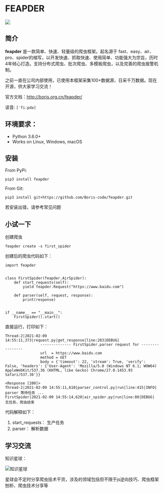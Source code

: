 # FEAPDER

![](https://img.shields.io/badge/python-3.6-brightgreen) 

## 简介

**feapder** 是一款简单、快速、轻量级的爬虫框架。起名源于 fast、easy、air、pro、spider的缩写，以开发快速、抓取快速、使用简单、功能强大为宗旨，历时4年倾心打造。支持分布式爬虫、批次爬虫、多模板爬虫，以及完善的爬虫报警机制。

之前一直在公司内部使用，已使用本框架采集100+数据源，日采千万数据。现在开源，供大家学习交流！

官方文档：http://boris.org.cn/feapder/

读音: `[ˈfiːpdə]`

## 环境要求：

- Python 3.6.0+
- Works on Linux, Windows, macOS

## 安装

From PyPi:

    pip3 install feapder

From Git:

    pip3 install git+https://github.com/Boris-code/feapder.git

若安装出错，请参考常见问题

## 小试一下

创建爬虫

    feapder create -s first_spider

创建后的爬虫代码如下：


    import feapder


    class FirstSpider(feapder.AirSpider):
        def start_requests(self):
            yield feapder.Request("https://www.baidu.com")

        def parser(self, request, response):
            print(response)


    if __name__ == "__main__":
        FirstSpider().start()

直接运行，打印如下：

    Thread-2|2021-02-09 14:55:11,373|request.py|get_response|line:283|DEBUG|
                    -------------- FirstSpider.parser request for ----------------
                    url  = https://www.baidu.com
                    method = GET
                    body = {'timeout': 22, 'stream': True, 'verify': False, 'headers': {'User-Agent': 'Mozilla/5.0 (Windows NT 6.1; WOW64) AppleWebKit/537.36 (KHTML, like Gecko) Chrome/27.0.1453.93 Safari/537.36'}}

    <Response [200]>
    Thread-2|2021-02-09 14:55:11,610|parser_control.py|run|line:415|INFO| parser 等待任务 ...
    FirstSpider|2021-02-09 14:55:14,620|air_spider.py|run|line:80|DEBUG| 无任务，爬虫结束

代码解释如下：

1. start_requests： 生产任务
2. parser： 解析数据


## 学习交流

知识星球：

![知识星球](http://markdown-media.oss-cn-beijing.aliyuncs.com/2020/02/16/zhi-shi-xing-qiu.jpeg)

星球会不定时分享爬虫技术干货，涉及的领域包括但不限于js逆向技巧、爬虫框架刨析、爬虫技术分享等